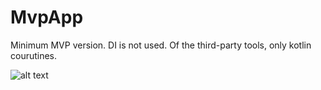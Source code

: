 # MvpApp
Minimum MVP version. DI is not used. Of the third-party tools, only kotlin courutines.

![alt text](https://github.com/[sulatskov34an]/[MvpApp]/blob/[master]/mvp.png)
